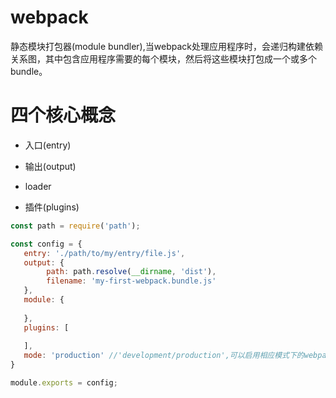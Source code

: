 # webpack
静态模块打包器(module bundler),当webpack处理应用程序时，会递归构建依赖关系图，其中包含应用程序需要的每个模块，然后将这些模块打包成一个或多个bundle。

# 四个核心概念
- 入口(entry)

- 输出(output)


- loader
- 插件(plugins)

``` js
const path = require('path');

const config = {
   entry: './path/to/my/entry/file.js',
   output: {
        path: path.resolve(__dirname, 'dist'),
        filename: 'my-first-webpack.bundle.js'
   },
   module: {
    
   },
   plugins: [
        
   ],
   mode: 'production' //'development/production',可以启用相应模式下的webpack内置的优化
}

module.exports = config;

```

